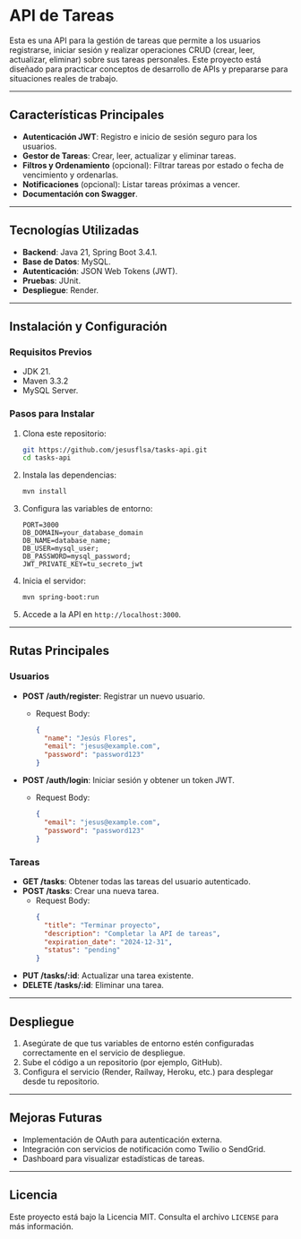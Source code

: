 # API de Tareas

Esta es una API para la gestión de tareas que permite a los usuarios registrarse, iniciar sesión y realizar operaciones CRUD (crear, leer, actualizar, eliminar) sobre sus tareas personales. Este proyecto está diseñado para practicar conceptos de desarrollo de APIs y prepararse para situaciones reales de trabajo.

---

## Características Principales

- **Autenticación JWT**: Registro e inicio de sesión seguro para los usuarios.
- **Gestor de Tareas**: Crear, leer, actualizar y eliminar tareas.
- **Filtros y Ordenamiento** (opcional): Filtrar tareas por estado o fecha de vencimiento y ordenarlas.
- **Notificaciones** (opcional): Listar tareas próximas a vencer.
- **Documentación con Swagger**.

---

## Tecnologías Utilizadas

- **Backend**: Java 21, Spring Boot 3.4.1.
- **Base de Datos**: MySQL.
- **Autenticación**: JSON Web Tokens (JWT).
- **Pruebas**: JUnit.
- **Despliegue**: Render.

---

## Instalación y Configuración

### Requisitos Previos

- JDK 21.
- Maven 3.3.2
- MySQL Server.

### Pasos para Instalar

1. Clona este repositorio:
   ```bash
   git https://github.com/jesusflsa/tasks-api.git
   cd tasks-api
   ```

2. Instala las dependencias:
   ```bash
   mvn install
   ```

3. Configura las variables de entorno:
   ```env
   PORT=3000
   DB_DOMAIN=your_database_domain
   DB_NAME=database_name;
   DB_USER=mysql_user;
   DB_PASSWORD=mysql_password;
   JWT_PRIVATE_KEY=tu_secreto_jwt
   ```

4. Inicia el servidor:
   ```bash
   mvn spring-boot:run
   ```

5. Accede a la API en `http://localhost:3000`.

---

## Rutas Principales

### Usuarios

- **POST /auth/register**: Registrar un nuevo usuario.
    - Request Body:
      ```json
      {
        "name": "Jesús Flores",
        "email": "jesus@example.com",
        "password": "password123"
      }
      ```

- **POST /auth/login**: Iniciar sesión y obtener un token JWT.
    - Request Body:
      ```json
      {
        "email": "jesus@example.com",
        "password": "password123"
      }
      ```

### Tareas

- **GET /tasks**: Obtener todas las tareas del usuario autenticado.
- **POST /tasks**: Crear una nueva tarea.
    - Request Body:
      ```json
      {
        "title": "Terminar proyecto",
        "description": "Completar la API de tareas",
        "expiration_date": "2024-12-31",
        "status": "pending"
      }
      ```
- **PUT /tasks/:id**: Actualizar una tarea existente.
- **DELETE /tasks/:id**: Eliminar una tarea.

---

## Despliegue

1. Asegúrate de que tus variables de entorno estén configuradas correctamente en el servicio de despliegue.
2. Sube el código a un repositorio (por ejemplo, GitHub).
3. Configura el servicio (Render, Railway, Heroku, etc.) para desplegar desde tu repositorio.

---

## Mejoras Futuras

- Implementación de OAuth para autenticación externa.
- Integración con servicios de notificación como Twilio o SendGrid.
- Dashboard para visualizar estadísticas de tareas.

---

## Licencia

Este proyecto está bajo la Licencia MIT. Consulta el archivo `LICENSE` para más información.
